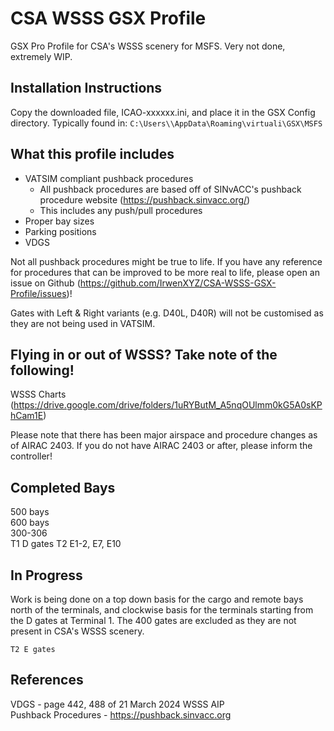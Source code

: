 # CSA WSSS GSX Profile
GSX Pro Profile for CSA's WSSS scenery for MSFS. Very not done, extremely WIP.

## Installation Instructions
Copy the downloaded file, ICAO-xxxxxx.ini, and place it in the GSX Config
directory. Typically found in:
`C:\Users\\AppData\Roaming\virtuali\GSX\MSFS`

## What this profile includes
- VATSIM compliant pushback procedures
    - All pushback procedures are based off of SINvACC's pushback procedure website (https://pushback.sinvacc.org/)
    - This includes any push/pull procedures
- Proper bay sizes
- Parking positions
- VDGS

Not all pushback procedures might be true to life. If you have any reference for procedures that can be improved to be more real to life, please open an issue on Github (https://github.com/IrwenXYZ/CSA-WSSS-GSX-Profile/issues)!

Gates with Left & Right variants (e.g. D40L, D40R) will not be customised as they are not being used in VATSIM.

## Flying in or out of WSSS? Take note of the following!
WSSS Charts (https://drive.google.com/drive/folders/1uRYButM_A5nqOUlmm0kG5A0sKPhCam1E)

Please note that there has been major airspace and procedure changes as of AIRAC 2403. If you do not have AIRAC 2403 or after, please inform the controller!

## Completed Bays
500 bays  
600 bays  
300-306  
T1 D gates
T2 E1-2, E7, E10

## In Progress
Work is being done on a top down basis for the cargo and remote bays north of the terminals, and clockwise basis for the terminals starting from the D gates at Terminal 1. The 400 gates are excluded as they are not present in CSA's WSSS scenery.

`T2 E gates`

## References
VDGS - page 442, 488 of 21 March 2024 WSSS AIP  
Pushback Procedures - https://pushback.sinvacc.org
